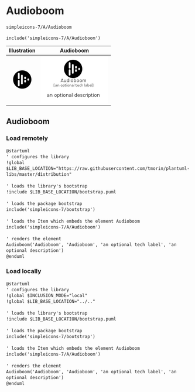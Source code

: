 # Audioboom


```text
simpleicons-7/A/Audioboom
```

```text
include('simpleicons-7/A/Audioboom')
```



| Illustration | Audioboom |
| :---: | :---: |
| ![illustration for Illustration](../../simpleicons-7/A/Audioboom.png) | ![illustration for Audioboom](../../simpleicons-7/A/Audioboom.Local.png) |




## Audioboom

### Load remotely
```plantuml
@startuml
' configures the library
!global $LIB_BASE_LOCATION="https://raw.githubusercontent.com/tmorin/plantuml-libs/master/distribution"

' loads the library's bootstrap
!include $LIB_BASE_LOCATION/bootstrap.puml

' loads the package bootstrap
include('simpleicons-7/bootstrap')

' loads the Item which embeds the element Audioboom
include('simpleicons-7/A/Audioboom')

' renders the element
Audioboom('Audioboom', 'Audioboom', 'an optional tech label', 'an optional description')
@enduml
```

### Load locally
```plantuml
@startuml
' configures the library
!global $INCLUSION_MODE="local"
!global $LIB_BASE_LOCATION="../.."

' loads the library's bootstrap
!include $LIB_BASE_LOCATION/bootstrap.puml

' loads the package bootstrap
include('simpleicons-7/bootstrap')

' loads the Item which embeds the element Audioboom
include('simpleicons-7/A/Audioboom')

' renders the element
Audioboom('Audioboom', 'Audioboom', 'an optional tech label', 'an optional description')
@enduml
```

